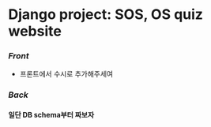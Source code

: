 # Django project: SOS, OS quiz website

### ***Front***
- 프론트에서 수시로 추가해주세여




### ***Back***

#### 일단 DB schema부터 짜보자
